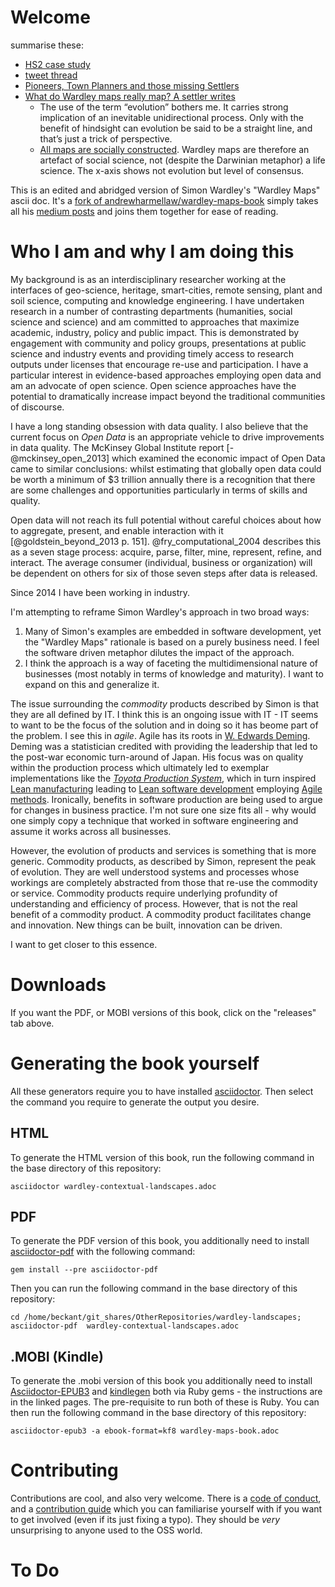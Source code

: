 # Welcome

summarise these:

* [HS2 case study](https://medium.com/@swardley/from-hs2-to-china-and-back-again-6bce5764ea14)
* [tweet thread](https://threadreaderapp.com/thread/1068822023126827010.html)
* [Pioneers, Town Planners and those missing Settlers](https://blog.gardeviance.org/2011/02/pioneers-town-planners-and-those.html?m=1)
* [What do Wardley maps really map? A settler writes](https://blog.mattedgar.com/2017/08/13/what-do-wardley-maps-really-map-a-settler-writes/)
	* The use of the term “evolution” bothers me. It carries strong implication of an inevitable unidirectional process. Only with the benefit of hindsight can evolution be said to be a straight line, and that’s just a trick of perspective.
	* [All maps are socially constructed](https://en.wikipedia.org/wiki/Social_construction_of_technology). Wardley maps are therefore an artefact of social science, not (despite the Darwinian metaphor) a life science. The x-axis shows not evolution but level of consensus.

This is an edited and abridged version of Simon Wardley's "Wardley Maps" ascii doc. It's a [fork of andrewharmellaw/wardley-maps-book](https://github.com/andrewharmellaw/wardley-maps-book)  simply takes all his [medium posts](https://medium.com/wardleymaps) and joins them together for ease of reading.  

# Who I am and why I am doing this

My background is as an interdisciplinary researcher working at the interfaces of geo-science, heritage, smart-cities, remote sensing, plant and soil science, computing and knowledge engineering. I have undertaken research in a number of contrasting departments (humanities, social science and science) and am committed to approaches that maximize academic, industry, policy and public impact. This is demonstrated by engagement with community and policy groups, presentations at public science and industry events and providing timely access to research outputs under licenses that encourage re-use and participation. I have a particular interest in evidence-based approaches employing open data and am an advocate of open science. Open science approaches have the potential to dramatically increase impact beyond the traditional communities of discourse.

I have a long standing obsession with data quality. I also believe that the current focus on *Open Data* is an appropriate vehicle to drive improvements in data quality. The McKinsey Global Institute report [-@mckinsey_open_2013] which examined the economic impact of Open Data came to similar conclusions: whilst estimating that globally open data could be worth a minimum of $3 trillion annually there is a recognition that there are some challenges and opportunities particularly in terms of skills and quality.


Open data will not reach its full potential without careful choices about how to aggregate, present, and enable interaction with it [@goldstein_beyond_2013 p. 151]. @fry_computational_2004 describes this as a seven stage process: acquire, parse, filter, mine, represent, refine, and interact. The average consumer (individual, business or organization) will be dependent on others for six of those seven steps after data is released. 

Since 2014 I have been working in industry.

I'm attempting to reframe Simon Wardley's approach in two broad ways:

1. Many of Simon's examples are embedded in software development, yet the "Wardley Maps" rationale is based on a purely business need. I feel the software driven metaphor dilutes the impact of the approach.  
2. I think the approach is a way of faceting the multidimensional nature of businesses (most notably in terms of knowledge and maturity). I want to expand on this and generalize it.  


The issue surrounding the *commodity* products described by Simon is that they are all defined by IT. I think this is an ongoing issue with IT - IT seems to want to be the focus of the solution and in doing so it has beome part of the problem. I see this in *agile*. Agile has its roots in [W. Edwards Deming](http://en.wikipedia.org/wiki/W._Edwards_Deming). Deming was a statistician credited with providing the leadership that led to the post-war economic turn-around of Japan. His focus was on quality within the production process which ultimately led to exemplar implementations like the [*Toyota Production System*](http://en.wikipedia.org/wiki/Toyota_Production_System), which in turn inspired [Lean manufacturing](http://en.wikipedia.org/wiki/Lean_manufacturing) leading to [Lean software development](http://en.wikipedia.org/wiki/Lean_software_development) employing [Agile methods](http://en.wikipedia.org/wiki/Agile_software_development). Ironically, benefits in software production are being used to argue for changes in business practice. I'm not sure one size fits all - why would one simply copy a technique that worked in software engineering and assume it works across all businesses.

However, the evolution of products and services is something that is more generic. Commodity products, as described by Simon, represent the peak of evolution. They are well understood systems and processes whose workings are completely abstracted from those that re-use the commodity or service. Commodity products require underlying profundity of understanding and efficiency of process. However, that is not the real benefit of a commodity product. A commodity product facilitates change and innovation. New things can be built, innovation can be driven.  

I want to get closer to this essence.


# Downloads
If you want the PDF, or MOBI versions of this book, click on the "releases" tab above.

# Generating the book yourself
All these generators require you to have installed [asciidoctor](https://asciidoctor.org/docs/user-manual/). Then select the command you require to generate the output you desire.

## HTML
To generate the HTML version of this book, run the following command in the base directory of this repository:

    asciidoctor wardley-contextual-landscapes.adoc

## PDF
To generate the PDF version of this book, you additionally need to install [asciidoctor-pdf](https://asciidoctor.cn/docs/convert-asciidoc-to-pdf/) with the following command:

    gem install --pre asciidoctor-pdf

Then you can run the following command in the base directory of this repository:

    cd /home/beckant/git_shares/OtherRepositories/wardley-landscapes; asciidoctor-pdf  wardley-contextual-landscapes.adoc


## .MOBI (Kindle)
To generate the .mobi version of this book you additionally need to install [Asciidoctor-EPUB3](https://asciidoctor.org/docs/asciidoctor-epub3/) and [kindlegen](https://rubygems.org/gems/kindlegen/versions/3.0.3) both via  Ruby gems - the instructions are in the linked pages.  The pre-requisite to run both of these is Ruby. You can then run the following command in the base directory of this repository:

    asciidoctor-epub3 -a ebook-format=kf8 wardley-maps-book.adoc

# Contributing
Contributions are cool, and also very welcome.  There is a [code of conduct](CODE_OF_CONDUCT.md), and a [contribution guide](CONTRIBUTING.md) which you can familiarise yourself with if you want to get involved (even if its just fixing a typo).  They should be _very_ unsurprising to anyone used to the OSS world.

# To Do
